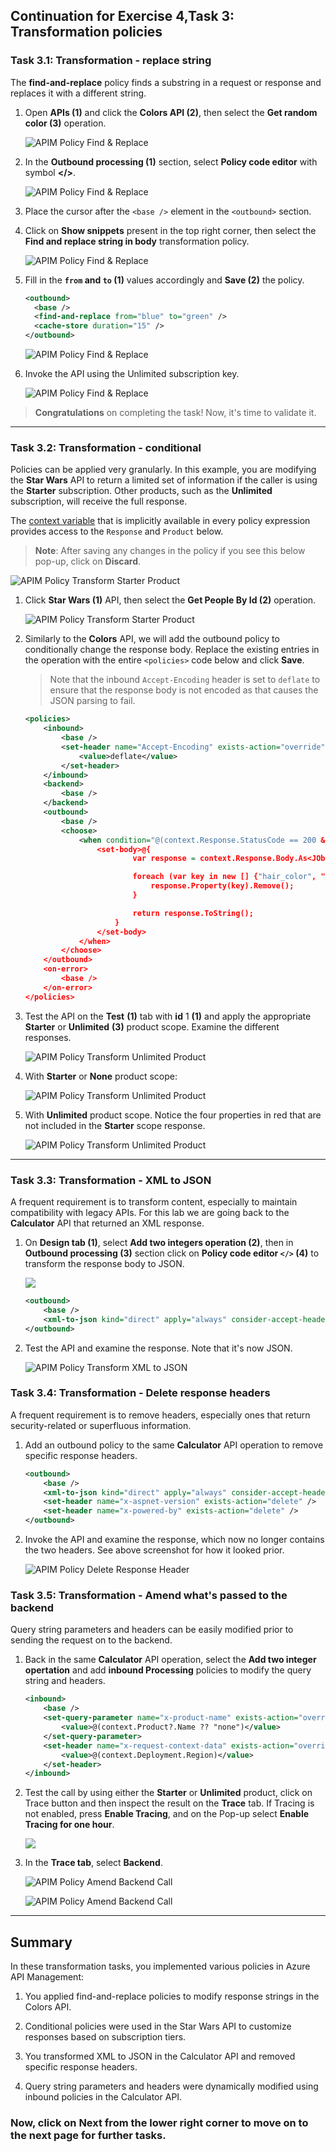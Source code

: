 ## Continuation for Exercise 4,Task 3: Transformation policies

### Task 3.1: Transformation - replace string

The **find-and-replace** policy finds a substring in a request or response and replaces it with a different string.

1. Open **APIs (1)** and click the **Colors API (2)**, then select the **Get random color (3)** operation.

      ![APIM Policy Find & Replace](media/15.png)
  
1. In the **Outbound processing (1)** section, select **Policy code editor** with symbol **</>**.

      ![APIM Policy Find & Replace](media/c.png)
  
1. Place the cursor after the `<base />` element in the `<outbound>` section.
1. Click on **Show snippets** present in the top right corner, then select the **Find and replace string in body** transformation policy.  

      ![APIM Policy Find & Replace](media/16.png)

1. Fill in the **`from` and `to` (1)** values accordingly and **Save (2)** the policy.

     ```xml  
    <outbound>
       <base />
       <find-and-replace from="blue" to="green" />
       <cache-store duration="15" />
   </outbound>
     ```

      ![APIM Policy Find & Replace](media/bluegreen.png)

1. Invoke the API using the Unlimited subscription key.

      ![APIM Policy Find & Replace](media/green.png)

> **Congratulations** on completing the task! Now, it's time to validate it.
<validation step="45b2075d-29c8-4f18-8ec1-c67ed80a1934" />

---

### Task 3.2: Transformation - conditional

Policies can be applied very granularly. In this example, you are modifying the **Star Wars** API to return a limited set of information if the caller is using the **Starter** subscription. Other products, such as the **Unlimited** subscription, will receive the full response.  

The [context variable](https://docs.microsoft.com/en-us/azure/api-management/api-management-policy-expressions#ContextVariables) that is implicitly available in every policy expression provides access to the `Response` and `Product` below. 

> **Note**: After saving any changes in the policy if you see this below pop-up, click on **Discard**.

  ![APIM Policy Transform Starter Product](media/note.png)

1. Click **Star Wars (1)** API, then select the **Get People By Id (2)** operation.

      ![APIM Policy Transform Starter Product](media/19.png)
  
1. Similarly to the **Colors** API, we will add the outbound policy to conditionally change the response body. Replace the existing entries in the operation with the entire `<policies>` code below and click **Save**. 

    >Note that the inbound `Accept-Encoding` header is set to `deflate` to ensure that the response body is not encoded as that causes the JSON parsing to fail.  

    ```xml
    <policies>
        <inbound>
            <base />
            <set-header name="Accept-Encoding" exists-action="override">
                <value>deflate</value>
            </set-header>
        </inbound>
        <backend>
            <base />
        </backend>
        <outbound>
            <base />
            <choose>
                <when condition="@(context.Response.StatusCode == 200 && context.Product?.Name != "Unlimited")">
                    <set-body>@{
                            var response = context.Response.Body.As<JObject>();

                            foreach (var key in new [] {"hair_color", "skin_color", "eye_color", "gender"}) {
                                response.Property(key).Remove();
                            }

                            return response.ToString();
                        }
                    </set-body>
                </when>
            </choose>
        </outbound>
        <on-error>
            <base />
        </on-error>
    </policies>
    ```

1. Test the API on the **Test** **(1)** tab with **id** 1 **(1)** and apply the appropriate **Starter** or **Unlimited** **(3)** product scope. Examine the different responses.

      ![APIM Policy Transform Unlimited Product](media/set-people-id.png)

1. With **Starter** or **None** product scope:

      ![APIM Policy Transform Unlimited Product](media/20.png)

1. With **Unlimited** product scope. Notice the four properties in red that are not included in the **Starter** scope response.

      ![APIM Policy Transform Unlimited Product](media/21.png)

---

### Task 3.3: Transformation - XML to JSON

A frequent requirement is to transform content, especially to maintain compatibility with legacy APIs. For this lab we are going back to the **Calculator** API that returned an XML response. 

1. On **Design tab (1)**, select **Add two integers operation (2)**, then in **Outbound processing (3)** section click on **Policy code editor `</>` (4)** to transform the response body to JSON.

      ![](media/d.png)

    ```xml
    <outbound>
        <base />
        <xml-to-json kind="direct" apply="always" consider-accept-header="false" />
    </outbound>
    ```

1. Test the API and examine the response. Note that it's now JSON.

      ![APIM Policy Transform XML to JSON](media/22.png)

### Task 3.4: Transformation - Delete response headers

A frequent requirement is to remove headers, especially ones that return security-related or superfluous information.

1. Add an outbound policy to the same **Calculator** API operation to remove specific response headers.

    ```xml
    <outbound>
        <base />
        <xml-to-json kind="direct" apply="always" consider-accept-header="false" />
        <set-header name="x-aspnet-version" exists-action="delete" />
        <set-header name="x-powered-by" exists-action="delete" />
    </outbound>
    ```

1. Invoke the API and examine the response, which now no longer contains the two headers. See above screenshot for how it looked prior.

      ![APIM Policy Delete Response Header](media/23.png)

### Task 3.5: Transformation - Amend what's passed to the backend

Query string parameters and headers can be easily modified prior to sending the request on to the backend. 

1. Back in the same **Calculator** API operation, select the **Add two integer opertation** and add **inbound Processing** policies to modify the query string and headers. 

    ```xml
    <inbound>
        <base />
        <set-query-parameter name="x-product-name" exists-action="override">
            <value>@(context.Product?.Name ?? "none")</value>
        </set-query-parameter>
        <set-header name="x-request-context-data" exists-action="override">
            <value>@(context.Deployment.Region)</value>
        </set-header>
    </inbound>
    ```

1. Test the call by using either the **Starter** or **Unlimited** product, click on Trace button and then inspect the result on the **Trace** tab. If Tracing is not enabled, press **Enable Tracing**, and on the Pop-up select **Enable Tracing for one hour**.

      ![](media/trace.png)

1. In the **Trace tab**, select **Backend**.

      ![APIM Policy Amend Backend Call](media/24.png)

      ![APIM Policy Amend Backend Call](media/25.png)


---
## Summary
In these transformation tasks, you implemented various policies in Azure API Management:

1. You applied find-and-replace policies to modify response strings in the Colors API.

1. Conditional policies were used in the Star Wars API to customize responses based on subscription tiers.

1. You transformed XML to JSON in the Calculator API and removed specific response headers.

1. Query string parameters and headers were dynamically modified using inbound policies in the Calculator API.

### Now, click on Next from the lower right corner to move on to the next page for further tasks.
